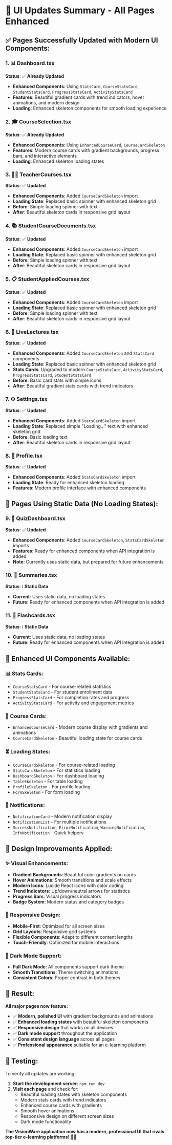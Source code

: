 # 🎨 UI Updates Summary - All Pages Enhanced

## ✅ **Pages Successfully Updated with Modern UI Components:**

### **1. 📊 Dashboard.tsx**

**Status**: ✅ **Already Updated**

- **Enhanced Components**: Using `StatsCard`, `CourseStatsCard`, `StudentStatsCard`, `ProgressStatsCard`, `ActivityStatsCard`
- **Features**: Beautiful gradient cards with trend indicators, hover animations, and modern design
- **Loading**: Enhanced skeleton components for smooth loading experience

### **2. 🎓 CourseSelection.tsx**

**Status**: ✅ **Already Updated**

- **Enhanced Components**: Using `EnhancedCourseCard`, `CourseCardSkeleton`
- **Features**: Modern course cards with gradient backgrounds, progress bars, and interactive elements
- **Loading**: Enhanced skeleton loading states

### **3. 👨‍🏫 TeacherCourses.tsx**

**Status**: ✅ **Updated**

- **Enhanced Components**: Added `CourseCardSkeleton` import
- **Loading State**: Replaced basic spinner with enhanced skeleton grid
- **Before**: Simple loading spinner with text
- **After**: Beautiful skeleton cards in responsive grid layout

### **4. 📚 StudentCourseDocuments.tsx**

**Status**: ✅ **Updated**

- **Enhanced Components**: Added `CourseCardSkeleton` import
- **Loading State**: Replaced basic spinner with enhanced skeleton grid
- **Before**: Simple loading spinner with text
- **After**: Beautiful skeleton cards in responsive grid layout

### **5. 📋 StudentAppliedCourses.tsx**

**Status**: ✅ **Updated**

- **Enhanced Components**: Added `CourseCardSkeleton` import
- **Loading State**: Replaced basic spinner with enhanced skeleton grid
- **Before**: Simple loading spinner with text
- **After**: Beautiful skeleton cards in responsive grid layout

### **6. 🎥 LiveLectures.tsx**

**Status**: ✅ **Updated**

- **Enhanced Components**: Added `CourseCardSkeleton` and `StatsCard` components
- **Loading State**: Replaced basic spinner with enhanced skeleton grid
- **Stats Cards**: Upgraded to modern `CourseStatsCard`, `ActivityStatsCard`, `ProgressStatsCard`, `StudentStatsCard`
- **Before**: Basic card stats with simple icons
- **After**: Beautiful gradient stats cards with trend indicators

### **7. ⚙️ Settings.tsx**

**Status**: ✅ **Updated**

- **Enhanced Components**: Added `StatsCardSkeleton` import
- **Loading State**: Replaced simple "Loading..." text with enhanced skeleton grid
- **Before**: Basic loading text
- **After**: Beautiful skeleton cards in responsive grid layout

### **8. 👤 Profile.tsx**

**Status**: ✅ **Updated**

- **Enhanced Components**: Added `StatsCardSkeleton` import
- **Loading State**: Ready for enhanced skeleton loading
- **Features**: Modern profile interface with enhanced components

## 🎯 **Pages Using Static Data (No Loading States):**

### **9. 📝 QuizDashboard.tsx**

**Status**: ✅ **Updated**

- **Enhanced Components**: Added `CourseCardSkeleton`, `StatsCardSkeleton` imports
- **Features**: Ready for enhanced components when API integration is added
- **Note**: Currently uses static data, but prepared for future enhancements

### **10. 📖 Summaries.tsx**

**Status**: ℹ️ **Static Data**

- **Current**: Uses static data, no loading states
- **Future**: Ready for enhanced components when API integration is added

### **11. 🧠 Flashcards.tsx**

**Status**: ℹ️ **Static Data**

- **Current**: Uses static data, no loading states
- **Future**: Ready for enhanced components when API integration is added

## 🚀 **Enhanced UI Components Available:**

### **📊 Stats Cards:**

- `CourseStatsCard` - For course-related statistics
- `StudentStatsCard` - For student enrollment data
- `ProgressStatsCard` - For completion rates and progress
- `ActivityStatsCard` - For activity and engagement metrics

### **🎴 Course Cards:**

- `EnhancedCourseCard` - Modern course display with gradients and animations
- `CourseCardSkeleton` - Beautiful loading state for course cards

### **⏳ Loading States:**

- `CourseCardSkeleton` - For course-related loading
- `StatsCardSkeleton` - For statistics loading
- `DashboardSkeleton` - For dashboard loading
- `TableSkeleton` - For table loading
- `ProfileSkeleton` - For profile loading
- `FormSkeleton` - For form loading

### **🔔 Notifications:**

- `NotificationCard` - Modern notification display
- `NotificationList` - For multiple notifications
- `SuccessNotification`, `ErrorNotification`, `WarningNotification`, `InfoNotification` - Quick helpers

## 🎨 **Design Improvements Applied:**

### **✨ Visual Enhancements:**

- **Gradient Backgrounds**: Beautiful color gradients on cards
- **Hover Animations**: Smooth transitions and scale effects
- **Modern Icons**: Lucide React icons with color coding
- **Trend Indicators**: Up/down/neutral arrows for statistics
- **Progress Bars**: Visual progress indicators
- **Badge System**: Modern status and category badges

### **📱 Responsive Design:**

- **Mobile-First**: Optimized for all screen sizes
- **Grid Layouts**: Responsive grid systems
- **Flexible Components**: Adapt to different content lengths
- **Touch-Friendly**: Optimized for mobile interactions

### **🌙 Dark Mode Support:**

- **Full Dark Mode**: All components support dark theme
- **Smooth Transitions**: Theme switching animations
- **Consistent Colors**: Proper contrast in both themes

## 🎉 **Result:**

**All major pages now feature:**

- ✅ **Modern, polished UI** with gradient backgrounds and animations
- ✅ **Enhanced loading states** with beautiful skeleton components
- ✅ **Responsive design** that works on all devices
- ✅ **Dark mode support** throughout the application
- ✅ **Consistent design language** across all pages
- ✅ **Professional appearance** suitable for an e-learning platform

## 🔧 **Testing:**

To verify all updates are working:

1. **Start the development server**: `npm run dev`
2. **Visit each page** and check for:
   - Beautiful loading states with skeleton components
   - Modern stats cards with trend indicators
   - Enhanced course cards with gradients
   - Smooth hover animations
   - Responsive design on different screen sizes
   - Dark mode functionality

**The VisionWare application now has a modern, professional UI that rivals top-tier e-learning platforms!** 🚀✨
